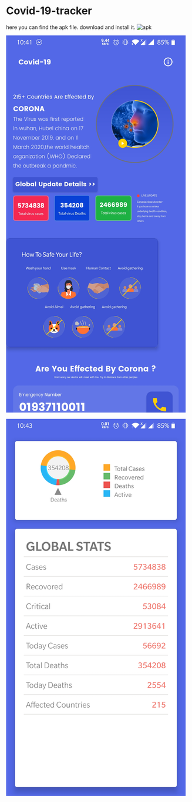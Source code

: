 # Covid-19-tracker

here you can find the apk file. download and install it.
![apk](https://stackoverflow.com/questions/14494747/add-images-to-readme-md-on-github)

![myimage-alt-tag](https://github.com/Always-Bijoy/Covid-19-tracker/blob/master/Screenshot_20200527-224149%20(1).jpg)

![myimage-alt-tag](https://github.com/Always-Bijoy/Covid-19-tracker/blob/master/Screenshot_20200527-224309.jpg)

